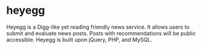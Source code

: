 heyegg
======

Heyegg is a Digg-like yet reading friendly news service. It allows users to submit and evaluate news posts. Posts with recommendations will be public accessible. Heyegg is built upon jQuery, PHP, and MySQL.